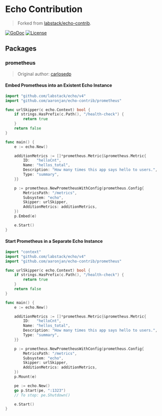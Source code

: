 # Echo Contribution

> Forked from [labstack/echo-contrib](https://github.com/labstack/echo-contrib).

[![GoDoc](http://img.shields.io/badge/go-documentation-blue.svg?style=flat-square)](http://godoc.org/github.com/aaronjan/echo-contrib)
[![License](http://img.shields.io/badge/license-mit-blue.svg?style=flat-square)](https://raw.githubusercontent.com/aaronjan/echo-contrib/master/LICENSE)

## Packages

### prometheus

> Original author: [carlosedp](https://github.com/carlosedp)

#### Embed Prometheus into an Existent Echo Instance

```go
import "github.com/labstack/echo/v4"
import "github.com/aaronjan/echo-contrib/prometheus"

func urlSkipper(c echo.Context) bool {
    if strings.HasPrefix(c.Path(), "/health-check") {
        return true
    }
    return false
}

func main() {
    e := echo.New()

    additionMetrics := []*prometheus.Metric{&prometheus.Metric{
        ID:   "helloCnt",
        Name: "hellos_total",
        Description: "How many times this app says hello to users.",
        Type: "summary",
    }}

    p := prometheus.NewPrometheusWithConfig(prometheus.Config{
        MetricsPath: "/metrics",
        Subsystem: "echo",
        Skipper: urlSkipper,
        AdditionMetrics: additionMetrics,
    })
    p.Embed(e)

    e.Start()
}
```

#### Start Prometheus in a Separate Echo Instance

```go
import "context"
import "github.com/labstack/echo/v4"
import "github.com/aaronjan/echo-contrib/prometheus"

func urlSkipper(c echo.Context) bool {
    if strings.HasPrefix(c.Path(), "/health-check") {
        return true
    }
    return false
}

func main() {
    e := echo.New()

    additionMetrics := []*prometheus.Metric{&prometheus.Metric{
        ID:   "helloCnt",
        Name: "hellos_total",
        Description: "How many times this app says hello to users.",
        Type: "summary",
    }}

    p := prometheus.NewPrometheusWithConfig(prometheus.Config{
        MetricsPath: "/metrics",
        Subsystem: "echo",
        Skipper: urlSkipper,
        AdditionMetrics: additionMetrics,
    })
    p.Mount(e)

    pe := echo.New()
    go p.Start(pe, ":1323")
    // To stop: pe.Shutdown()

    e.Start()
}
```
